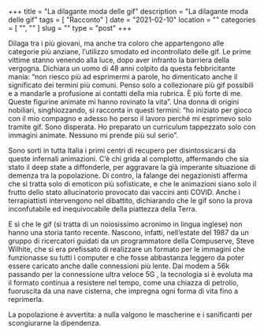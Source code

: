 +++
title = "La dilagante moda delle gif"
description = "La dilagante moda delle gif"
tags = [ "Racconto" ]
date = "2021-02-10"
location = ""
categories = [
  "",
  ""
]
slug = ""
type = "post"
+++

Dilaga tra i più giovani, ma anche tra coloro che appartengono alle categorie più anziane, l’utilizzo smodato ed incontrollato delle gif. Le prime vittime stanno venendo alla luce, dopo aver infranto la barriera della vergogna. Dichiara un uomo di 48 anni colpito da questa febbricitante mania: “non riesco più ad esprimermi a parole, ho dimenticato anche il significato dei termini più comuni. Penso solo a collezionare più gif possibili e a mandarle a profusione ai contatti della mia rubrica. È più forte di me. Queste figurine animate mi hanno rovinato la vita”. Una donna di origini nobiliari, singhiozzando, si racconta in questi termini: “ho iniziato per gioco con il mio compagno e adesso ho perso il lavoro  perché mi esprimevo solo tramite gif. Sono disperata. Ho preparato un curriculum tappezzato solo con immagini animate. Nessuno mi prende più sul serio”. 

Sono sorti in tutta Italia i primi centri di recupero per disintossicarsi da queste infernali animazioni. C’è chi grida al complotto, affermando che sia stato il deep state a diffonderle, per aggravare la già imperante situazione di demenza tra la popolazione. Di contro, la falange dei negazionisti afferma che si tratta solo di emoticon più sofisticate, e che le animazioni siano solo il frutto dello stato allucinatorio provocato dai vaccini anti COVID. Anche i terrapiattisti intervengono nel dibattito, dichiarando che le gif sono la prova inconfutabile ed inequivocabile  della piattezza della Terra. 

E sì che le gif (si tratta di un noiosissimo acronimo in lingua inglese) non hanno una storia tanto recente. Nascono, infatti, nell’estate del 1987 da un gruppo di ricercatori guidati da un programmatore della Compuserve, Steve Wilhite, che si era prefissato di realizzare un formato per le immagini che funzionasse su tutti i computer e che fosse abbastanza leggero da poter essere caricato anche dalle connessioni più lente. Dai modem a 56k passando per la connessione ultra veloce 5G , la tecnologia si è evoluta ma il formato continua a resistere nel tempo, come una chiazza di petrolio, fuoruscita da una nave cisterna, che impregna ogni forma di vita fino a reprimerla. 

La popolazione è avvertita: a nulla valgono le mascherine e i sanificanti per scongiurarne la dipendenza.

